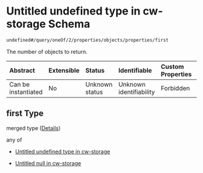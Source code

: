 # Untitled undefined type in cw-storage Schema

```txt
undefined#/query/oneOf/2/properties/objects/properties/first
```

The number of objects to return.

| Abstract            | Extensible | Status         | Identifiable            | Custom Properties | Additional Properties | Access Restrictions | Defined In                                                         |
| :------------------ | :--------- | :------------- | :---------------------- | :---------------- | :-------------------- | :------------------ | :----------------------------------------------------------------- |
| Can be instantiated | No         | Unknown status | Unknown identifiability | Forbidden         | Allowed               | none                | [cw-storage.json\*](schema/cw-storage.json "open original schema") |

## first Type

merged type ([Details](cw-storage-querymsg-oneof-objects-properties-objects-properties-first.md))

any of

*   [Untitled undefined type in cw-storage](cw-storage-querymsg-oneof-objects-properties-objects-properties-first-anyof-0.md "check type definition")

*   [Untitled null in cw-storage](cw-storage-querymsg-oneof-objects-properties-objects-properties-first-anyof-1.md "check type definition")
